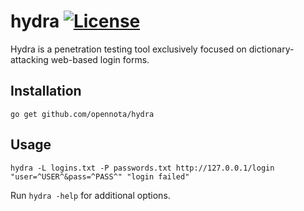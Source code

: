 hydra [![License](http://img.shields.io/:license-gpl3-blue.svg)](http://www.gnu.org/licenses/gpl-3.0.html)
=====

Hydra is a penetration testing tool exclusively focused on dictionary-attacking web-based login forms.

## Installation

    go get github.com/opennota/hydra

## Usage

    hydra -L logins.txt -P passwords.txt http://127.0.0.1/login "user=^USER^&pass=^PASS^" "login failed"

Run `hydra -help` for additional options.
